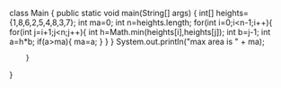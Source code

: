 class Main {
    public static void main(String[] args) {
        int[] heights={1,8,6,2,5,4,8,3,7};
        int ma=0;
        int n=heights.length;
        for(int i=0;i<n-1;i++){
            for(int j=i+1;j<n;j++){
                int h=Math.min(heights[i],heights[j]);
                int b=j-1;
                int a=h*b;
                if(a>ma){
                    ma=a;
                }
            }
        }
        System.out.println("max area is " + ma);
        
        }
}
